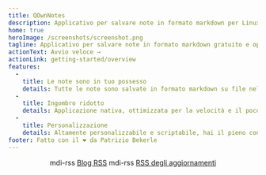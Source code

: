 ```yaml
---
title: QOwnNotes
description: Applicativo per salvare note in formato markdown per Linux, MacOS e Windows che lavora in sintonia con le note di Nexcloud
home: true
heroImage: /screenshots/screenshot.png
tagline: Applicativo per salvare note in formato markdown gratuito e open source che si integra con Nextcloud / ownCloud
actionText: Avvio veloce →
actionLink: getting-started/overview
features:
  - 
    title: Le note sono in tuo possesso
    details: Tutte le note sono salvate in formato markdown su file nel tuo computer, nessun "blocco da fornitore" Us servizi di sincronizzazione come Nextcloud per sicronizzare le note tra i dispositivi.
  - 
    title: Ingombro ridotto
    details: Applicazione nativa, ottimizzata per la velocità e il poco consumo di risorse del processore e della memoria.
  - 
    title: Personalizzazione
    details: Altamente personalizzabile e scriptabile, hai il pieno controllo su come lavorare con le tue note.
footer: Fatto con il ❤️ da Patrizio Bekerle
---
```


<div class="rss-block">
    <v-chip outlined><v-icon left>mdi-rss</v-icon> <a href="https://feeds.feedburner.com/QOwnNotesBlog">Blog RSS</a></v-chip>
    <v-chip outlined><v-icon left>mdi-rss</v-icon> <a href="https://feeds.feedburner.com/QOwnNotesReleases">
RSS degli aggiornamenti</a></v-chip>
</div>

<Poll />

<style>
    .rss-block { text-align: center; margin-bottom: 20px; }
</style>
